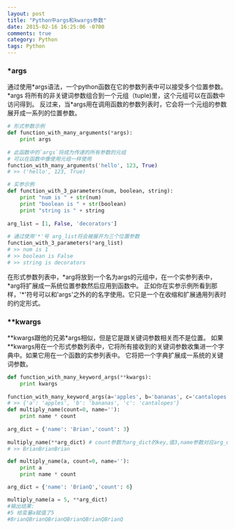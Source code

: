 ```yaml
---
layout: post
title: "Python中args和kwargs参数"
date: 2015-02-16 16:25:06 -0700
comments: true
category: Python
tags: Python
---
```

### *args
通过使用\*args语法，一个python函数在它的参数列表中可以接受多个位置参数。 
\*args 将所有的非关键词参数组合到一个元组（tuple)里，这个元组可以在函数中访问得到。 
反过来，当\*args用在调用函数的参数列表时，它会将一个元组的参数展开成一系列的位置参数。

```python
# 形式参数示例
def function_with_many_arguments(*args):
    print args
 
# 此函数中的`args`将成为传递的所有参数的元组
# 可以在函数中像使用元组一样使用
function_with_many_arguments('hello', 123, True)
# >> ('hello', 123, True)
```

```python
# 实参示例
def function_with_3_parameters(num, boolean, string):
    print "num is " + str(num)
    print "boolean is " + str(boolean)
    print "string is " + string
 
arg_list = [1, False, 'decorators']
 
# 通过使用'*'号 arg_list将会被展开为三个位置参数
function_with_3_parameters(*arg_list)
# >> num is 1
# >> boolean is False
# >> string is decorators
```

在形式参数列表中，\*arg将放到一个名为args的元组中，在一个实参列表中，\*arg将扩展成一系统位置参数然后应用到函数中。
正如你在实参示例所看到那样，'*'符号可以和'args'之外的的名字使用。它只是一个在收缩和扩展通用列表时的约定形式。

### **kwargs
\*\*kwargs跟他的兄弟\*args相似，但是它是跟关键词参数相关而不是位置。
如果\*\*kwargs用在一个形式参数列表中，它将所有接收到的关键词参数收集进一个字典中。如果它用在一个函数的实参列表中。
它将把一个字典扩展成一系统的关键词参数。

```python
def function_with_many_keyword_args(**kwargs):
    print kwargs
    
function_with_many_keyword_args(a='apples', b='bananas', c='cantalopes')
# >> {'a': 'apples', 'b': 'bananas', 'c': 'cantalopes'}  
def multiply_name(count=0, name=''):
    print name * count
    
arg_dict = {'name': 'Brian','count': 3}
 
multiply_name(**arg_dict) # count参数为arg_dict的key,值3,name参数对应arg_dict的name,值为Brian
# >> BrianBrianBrian

def multiply_name(a, count=0, name=''):
    print a
    print name * count

arg_dict = {'name': 'BrianQ','count': 6}

multiply_name(a = 5, **arg_dict)
#输出结果:
#5 给变量a赋值了5
#BrianQBrianQBrianQBrianQBrianQBrianQ

```

